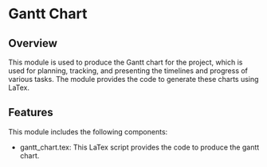 # Gantt Chart

## Overview
This module is used to produce the Gantt chart for the project, which is used for planning, tracking, and presenting the timelines and progress of various tasks. The module provides the code to generate these charts using LaTex.

## Features
This module includes the following components:
- gantt_chart.tex: This LaTex script provides the code to produce the gantt chart.